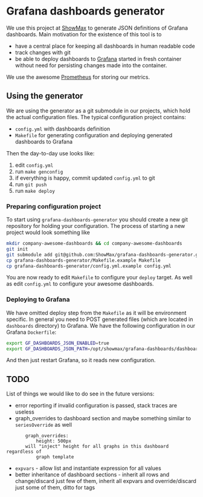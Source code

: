 # Grafana dashboards generator

We use this project at [ShowMax](http://tech.showmax.com) to generate JSON definitions of Grafana dashboards. Main motivation for the existence of this tool is to

  * have a central place for keeping all dashboards in human readable code
  * track changes with git
  * be able to deploy dashboards to [Grafana](http://grafana.org) started in fresh container without need for persisting changes made into the container.

We use the awesome [Prometheus](http://www.prometheus.io) for storing our metrics.

## Using the generator

We are using the generator as a git submodule in our projects, which hold the actual configuration files. The typical configuration project contains:

  - ``config.yml`` with dashboards definition
  - ``Makefile`` for generating configuration and deploying generated dashboards to Grafana

Then the day-to-day use looks like:

  1. edit ``config.yml``
  1. run ``make genconfig``
  1. if everything is happy, commit updated ``config.yml`` to git
  1. run ``git push``
  1. run ``make deploy``

### Preparing configuration project

To start using `grafana-dashboards-generator` you should create a new git repository for holding your configuration. The process of starting a new project would look something like

```bash
mkdir company-awesome-dashboards && cd company-awesome-dashboards
git init
git submodule add git@github.com:ShowMax/grafana-dashboards-generator.git
cp grafana-dashboards-generator/Makefile.example Makefile
cp grafana-dashboards-generator/config.yml.example config.yml
```

You are now ready to edit ``Makefile`` to configure your ``deploy`` target. As well as edit ``config.yml`` to configure your awesome dashboards.

### Deploying to Grafana

We have omitted deploy step from the `Makefile` as it will be environment specific. In general you need to POST generated files (which are located in `dashboards` directory) to Grafana. We have the following configuration in our Grafana `Dockerfile`:

```bash
export GF_DASHBOARDS_JSON_ENABLED=true
export GF_DASHBOARDS_JSON_PATH=/opt/showmax/grafana-dashboards/dashboards
```

And then just restart Grafana, so it reads new configuration.

## TODO

List of things we would like to do see in the future versions:

  * error reporting if invalid configuration is passed, stack traces are useless
  * graph_overrides to dashboard section and maybe something similar to `seriesOverride` as well
```
       graph_overrides:
           height: 500px
       will "inject" height for all graphs in this dashboard regardless of
           graph template
```
  * `expvars` - allow list and instantiate expression for all values
  * better inheritance of dashboard sections - inherit all rows and change/discard just few of them, inherit all expvars and override/discard just some of them, ditto for tags
